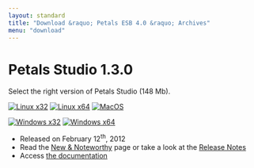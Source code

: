 ```yaml
---
layout: standard
title: "Download &raquo; Petals ESB 4.0 &raquo; Archives"
menu: "download"
---
```


# Petals Studio 1.3.0

Select the right version of Petals Studio (148 Mb).

<a href="http://download.petalslink.com/petals-studio/Petals-Studio--1.3.0--linux.gtk.x86.zip"><img alt="Linux x32" src="/resources/images/linux_32.png" /></a>
<a href="http://download.petalslink.com/petals-studio/Petals-Studio--1.3.0--linux.gtk.x86_64.zip"><img alt="Linux x64" src="/resources/images/linux_64.png" /></a>
<a href="http://download.petalslink.com/petals-studio/Petals-Studio--1.3.0--macosx.cocoa.x86_64.zip"><img alt="MacOS" src="/resources/images/mac.png" /></a><br />

<a href="http://download.petalslink.com/petals-studio/Petals-Studio--1.3.0--win32.win32.x86.zip"><img alt="Windows x32" src="/resources/images/windows_32.png"/></a>
<a href="http://download.petalslink.com/petals-studio/Petals-Studio--1.3.0--win32.win32.x86_64.zip"><img alt="Windows x64" src="/resources/images/windows_64.png"/></a>

- Released on February 12<sup>th</sup>, 2012
- Read the [New & Noteworthy](https://doc.petalslink.com/display/petalsstudio13/New+and+Noteworthy) page or take a look at the [Release Notes](https://jira.petalslink.com/secure/ReleaseNote.jspa?projectId=10070&version=10190)
- Access [the documentation](https://doc.petalslink.com/display/petalsstudio13/Petals+Studio+1.3)

